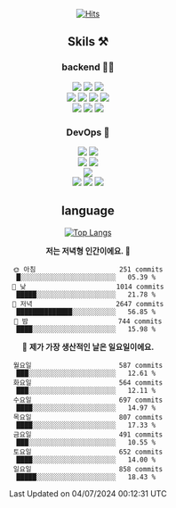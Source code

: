 <div align="center">

[![Hits](https://hits.seeyoufarm.com/api/count/incr/badge.svg?url=https%3A%2F%2Fgithub.com%2Fzxcv9203%2Fhit-counter&count_bg=%23FF7272&title_bg=%23324C2E&icon=codeigniter.svg&icon_color=%23DD5B5B&title=%EB%B0%A9%EB%AC%B8%EC%9E%90&edge_flat=false)](https://hits.seeyoufarm.com)
  
## Skils ⚒️
### backend 🧑‍💻
  
<img src="https://img.shields.io/badge/Java-FF6600?style=flat-square&logo=buymeacoffee&logoColor=white"/>
<img src="https://img.shields.io/badge/Go-0099FF?style=flat-square&logo=go&logoColor=white"/>
<img src="https://img.shields.io/badge/Kotlin-7F52FF?style=flat-square&logo=kotlin&logoColor=white"/>
  
  
<br />
  
<img src="https://img.shields.io/badge/Spring-339933?style=flat-square&logo=Spring&logoColor=white"/>
<img src="https://img.shields.io/badge/Spring Boot-339933?style=flat-square&logo=Spring Boot&logoColor=white"/>
<img src="https://img.shields.io/badge/Spring Security-339933?style=flat-square&logo=Spring Security&logoColor=white"/>
  
<img src="https://img.shields.io/badge/Spring Data JPA-339933?style=flat-square&logo=Hibernate&logoColor=white"/>

<br />
  
  <img src="https://img.shields.io/badge/mysql-0099FF?style=flat-square&logo=mysql&logoColor=white"/>
  <img src="https://img.shields.io/badge/mariadb-0099FF?style=flat-square&logo=mariadb&logoColor=white"/>
  <img src="https://img.shields.io/badge/mongoDB-47A248?style=flat-square&logo=mongodb&logoColor=white"/>
  
  
### DevOps 🚀
  
  <img src="https://img.shields.io/badge/docker-2496ED?style=flat-square&logo=docker&logoColor=white"/>
  <img src="https://img.shields.io/badge/kubernetes-326CE5?style=flat-square&logo=kubernetes&logoColor=white"/>
  
  <br />
  
  <img src="https://img.shields.io/badge/Github Actions-2088FF?style=flat-square&logo=githubactions&logoColor=white"/>
  <img src="https://img.shields.io/badge/Jenkins-D24939?style=flat-square&logo=jenkins&logoColor=white"/>
  
  
  <br />
  <img src="https://img.shields.io/badge/terraform-7B42BC?style=flat-square&logo=terraform&logoColor=white"/>
  
  <br />
  <img src="https://img.shields.io/badge/Amazon AWS-232F3E?style=flat-square&logo=Amazon AWS&logoColor=white"/>

  <img src="https://img.shields.io/badge/GCP-4285F4?style=flat-square&logo=googlecloud&logoColor=white"/>
  <img src="https://img.shields.io/badge/NCP-03C75A?style=flat-square&logo=naver&logoColor=white"/>
  
  
## language

[![Top Langs](https://github-readme-stats.vercel.app/api/top-langs/?username=zxcv9203&hide=html&exclude_repo=zxcv9203.github.io,golB&theme=grate-gatsby)](https://github.com/zxcv9203/github-readme-stats)
  
<!--START_SECTION:waka-->
**저는 저녁형 인간이에요. 🦉** 

```text
🌞 아침                     251 commits         █░░░░░░░░░░░░░░░░░░░░░░░░   05.39 % 
🌆 낮　                     1014 commits        █████░░░░░░░░░░░░░░░░░░░░   21.78 % 
🌃 저녁                     2647 commits        ██████████████░░░░░░░░░░░   56.85 % 
🌙 밤　                     744 commits         ████░░░░░░░░░░░░░░░░░░░░░   15.98 % 
```
📅 **제가 가장 생산적인 날은 일요일이에요.** 

```text
월요일                      587 commits         ███░░░░░░░░░░░░░░░░░░░░░░   12.61 % 
화요일                      564 commits         ███░░░░░░░░░░░░░░░░░░░░░░   12.11 % 
수요일                      697 commits         ████░░░░░░░░░░░░░░░░░░░░░   14.97 % 
목요일                      807 commits         ████░░░░░░░░░░░░░░░░░░░░░   17.33 % 
금요일                      491 commits         ███░░░░░░░░░░░░░░░░░░░░░░   10.55 % 
토요일                      652 commits         ████░░░░░░░░░░░░░░░░░░░░░   14.00 % 
일요일                      858 commits         █████░░░░░░░░░░░░░░░░░░░░   18.43 % 
```



 Last Updated on 04/07/2024 00:12:31 UTC
<!--END_SECTION:waka-->
  
</div>

